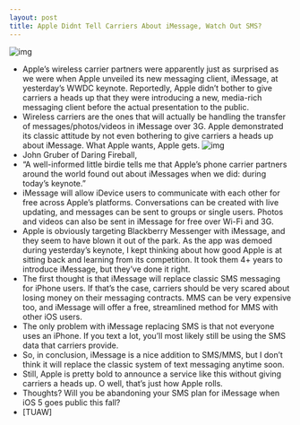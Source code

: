 ```yaml
---
layout: post
title: Apple Didnt Tell Carriers About iMessage, Watch Out SMS?
---
```

![img](http://media.idownloadblog.com/wp-content/uploads/2011/06/iMessage.jpeg)
* Apple’s wireless carrier partners were apparently just as surprised as we were when Apple unveiled its new messaging client, iMessage, at yesterday’s WWDC keynote. Reportedly, Apple didn’t bother to give carriers a heads up that they were introducing a new, media-rich messaging client before the actual presentation to the public.
* Wireless carriers are the ones that will actually be handling the transfer of messages/photos/videos in iMessage over 3G. Apple demonstrated its classic attitude by not even bothering to give carriers a heads up about iMessage. What Apple wants, Apple gets.
![img](http://media.idownloadblog.com/wp-content/uploads/2011/06/iMessage-banner-e1307483709620.jpeg)
* John Gruber of Daring Fireball,
* “A well-informed little birdie tells me that Apple’s phone carrier partners around the world found out about iMessages when we did: during today’s keynote.”
* iMessage will allow iDevice users to communicate with each other for free across Apple’s platforms. Conversations can be created with live updating, and messages can be sent to groups or single users. Photos and videos can also be sent in iMessage for free over Wi-Fi and 3G.
* Apple is obviously targeting Blackberry Messenger with iMessage, and they seem to have blown it out of the park. As the app was demoed during yesterday’s keynote, I kept thinking about how good Apple is at sitting back and learning from its competition. It took them 4+ years to introduce iMessage, but they’ve done it right.
* The first thought is that iMessage will replace classic SMS messaging for iPhone users. If that’s the case, carriers should be very scared about losing money on their messaging contracts. MMS can be very expensive too, and iMessage will offer a free, streamlined method for MMS with other iOS users.
* The only problem with iMessage replacing SMS is that not everyone uses an iPhone. If you text a lot, you’ll most likely still be using the SMS data that carriers provide.
* So, in conclusion, iMessage is a nice addition to SMS/MMS, but I don’t think it will replace the classic system of text messaging anytime soon.
* Still, Apple is pretty bold to announce a service like this without giving carriers a heads up. O well, that’s just how Apple rolls.
* Thoughts? Will you be abandoning your SMS plan for iMessage when iOS 5 goes public this fall?
* [TUAW]

